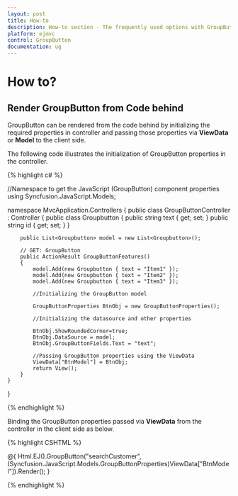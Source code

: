 ```yaml
---
layout: post
title: How-to
description: How-to section - The frequently used options with GroupButton 
platform: ejmvc
control: GroupButton
documentation: ug
---
```

# How to?

## Render GroupButton from Code behind

GroupButton can be rendered from the code behind by initializing the required properties in controller and passing those properties via **ViewData** or **Model** to the client side.

The following code illustrates the initialization of GroupButton properties in the controller.

{% highlight c# %}

//Namespace to get the JavaScript (GroupButton) component properties
using Syncfusion.JavaScript.Models;

namespace MvcApplication.Controllers
{
    public class GroupButtonController : Controller
    {
        public class Groupbutton
        {
            public string text { get; set; }
            public string id { get; set; }
        }

        public List<Groupbutton> model = new List<Groupbutton>();

        // GET: GroupButton
        public ActionResult GroupButtonFeatures()
        {
            model.Add(new Groupbutton { text = "Item1" });
            model.Add(new Groupbutton { text = "Item2" });
            model.Add(new Groupbutton { text = "Item3" });

            //Initializing the GroupButton model

            GroupButtonProperties BtnObj = new GroupButtonProperties();

            //Initializing the datasource and other properties
            
            BtnObj.ShowRoundedCorner=true;
            BtnObj.DataSource = model;
            BtnObj.GroupButtonFields.Text = "text";

            //Passing GroupButton properties using the ViewData
            ViewData["BtnModel"] = BtnObj;
            return View();
        }
    }
}

{% endhighlight %}

Binding the GroupButton properties passed via **ViewData** from the controller in the client side as below.

{% highlight CSHTML %}

@{
    Html.EJ().GroupButton("searchCustomer",(Syncfusion.JavaScript.Models.GroupButtonProperties)ViewData["BtnModel"]).Render();
}

{% endhighlight %}
